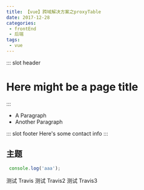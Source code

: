 ```yaml
---
title: 【vue】跨域解决方案之proxyTable
date: 2017-12-28
categories:
 - frontEnd
 - 后端
tags:
 - vue
---
```

::: slot header
# Here might be a page title
:::

- A Paragraph
- Another Paragraph

::: slot footer
Here's some contact info
:::
<!-- more -->

## 主题
```javascript
 console.log('aaa');
```
测试 Travis
测试 Travis2
测试 Travis3